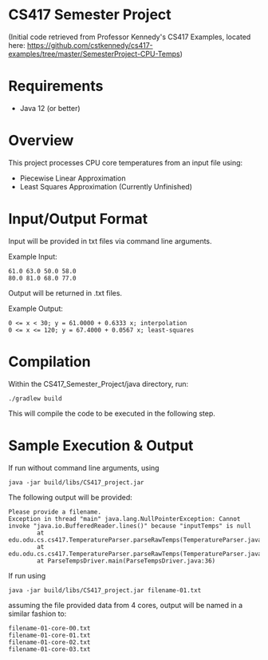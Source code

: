 # CS417 Semester Project
(Initial code retrieved from Professor Kennedy's CS417 Examples, located here: https://github.com/cstkennedy/cs417-examples/tree/master/SemesterProject-CPU-Temps)
 
# Requirements

 * Java 12 (or better)

# Overview

This project processes CPU core temperatures from an input file using:
 * Piecewise Linear Approximation
 * Least Squares Approximation (Currently Unfinished)


# Input/Output Format

 Input will be provided in txt files via command line arguments.

 Example Input:

```
61.0 63.0 50.0 58.0
80.0 81.0 68.0 77.0
```

Output will be returned in .txt files.

Example Output:

```
0 <= x < 30; y = 61.0000 + 0.6333 x; interpolation
0 <= x <= 120; y = 67.4000 + 0.0567 x; least-squares
```

# Compilation

Within the CS417_Semester_Project/java directory, run:

```
./gradlew build
```

This will compile the code to be executed in the following step.

# Sample Execution & Output 

If run without command line arguments, using 

```
java -jar build/libs/CS417_project.jar 
```

The following output will be provided:

```
Please provide a filename.
Exception in thread "main" java.lang.NullPointerException: Cannot invoke "java.io.BufferedReader.lines()" because "inputTemps" is null
        at edu.odu.cs.cs417.TemperatureParser.parseRawTemps(TemperatureParser.java:93)
        at edu.odu.cs.cs417.TemperatureParser.parseRawTemps(TemperatureParser.java:77)
        at ParseTempsDriver.main(ParseTempsDriver.java:36)
```

If run using

```
java -jar build/libs/CS417_project.jar filename-01.txt
```

assuming the file provided data from 4 cores, output will be named in a similar fashion to:

```
filename-01-core-00.txt
filename-01-core-01.txt
filename-01-core-02.txt
filename-01-core-03.txt
```